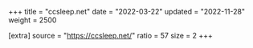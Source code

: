 +++
title = "ccsleep.net"
date = "2022-03-22"
updated = "2022-11-28"
weight = 2500

[extra]
source = "https://ccsleep.net/"
ratio = 57
size = 2
+++
